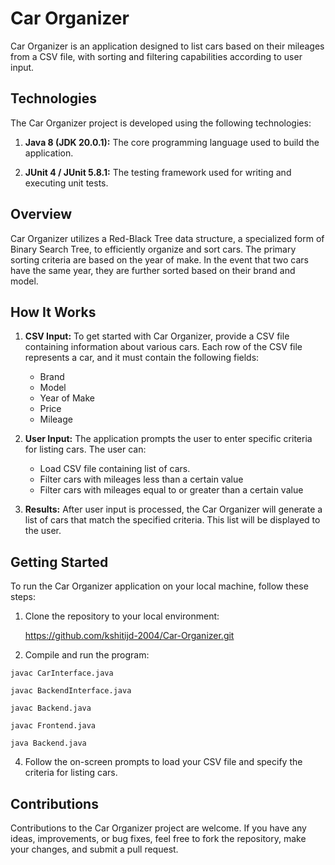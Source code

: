 # Car Organizer

Car Organizer is an application designed to list cars based on their mileages from a CSV file, with sorting and filtering capabilities according to user input.

## Technologies

The Car Organizer project is developed using the following technologies:

1. **Java 8 (JDK 20.0.1):** The core programming language used to build the application.

2. **JUnit 4 / JUnit 5.8.1:** The testing framework used for writing and executing unit tests.

## Overview

Car Organizer utilizes a Red-Black Tree data structure, a specialized form of Binary Search Tree, to efficiently organize and sort cars. The primary sorting criteria are based on the year of make. In the event that two cars have the same year, they are further sorted based on their brand and model.

## How It Works

1. **CSV Input:** To get started with Car Organizer, provide a CSV file containing information about various cars. Each row of the CSV file represents a car, and it must contain the following fields:
   - Brand
   - Model
   - Year of Make
   - Price
   - Mileage

2. **User Input:** The application prompts the user to enter specific criteria for listing cars. The user can:
   - Load CSV file containing list of cars.
   - Filter cars with mileages less than a certain value
   - Filter cars with mileages equal to or greater than a certain value
   
3. **Results:** After user input is processed, the Car Organizer will generate a list of cars that match the specified criteria. This list will be displayed to the user.

## Getting Started

To run the Car Organizer application on your local machine, follow these steps:

1. Clone the repository to your local environment:

   https://github.com/kshitijd-2004/Car-Organizer.git

2. Compile and run the program:

`javac CarInterface.java`

`javac BackendInterface.java`

`javac Backend.java`

`javac Frontend.java`

`java Backend.java`

4. Follow the on-screen prompts to load your CSV file and specify the criteria for listing cars.

## Contributions

Contributions to the Car Organizer project are welcome. If you have any ideas, improvements, or bug fixes, feel free to fork the repository, make your changes, and submit a pull request.

